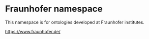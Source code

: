 # Fraunhofer namespace
This namespace is for ontologies developed at Fraunhofer institutes.

https://www.fraunhofer.de/